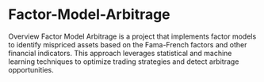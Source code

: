 # Factor-Model-Arbitrage
Overview Factor Model Arbitrage is a project that implements factor models to identify mispriced assets based on the Fama-French factors and other financial indicators. This approach leverages statistical and machine learning techniques to optimize trading strategies and detect arbitrage opportunities.
